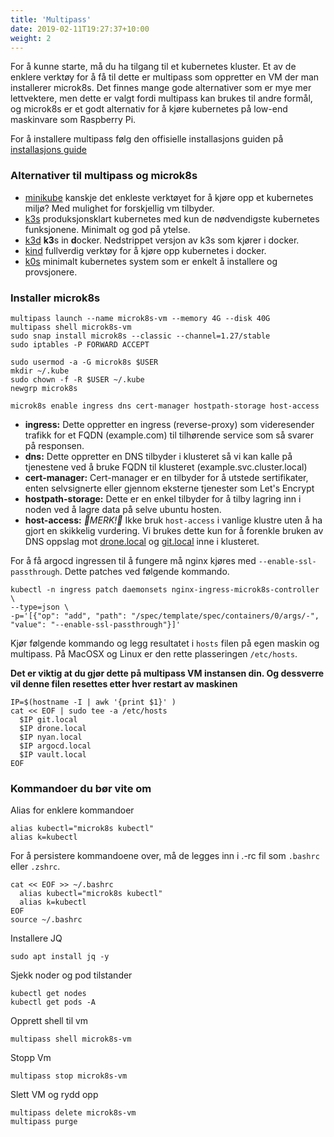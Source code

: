 ```yaml
---
title: 'Multipass'
date: 2019-02-11T19:27:37+10:00
weight: 2
---
```


For å kunne starte, må du ha tilgang til et kubernetes kluster. Et av de enklere verktøy for å få til dette er multipass som oppretter en VM der man installerer microk8s. Det finnes mange gode alternativer som er mye mer lettvektere, men dette er valgt fordi multipass kan brukes til andre formål, og microk8s er et godt alternativ for å kjøre kubernetes på low-end maskinvare som Raspberry Pi.

For å installere multipass følg den offisielle installasjons guiden på [installasjons guide](https://multipass.run/install)

### Alternativer til multipass og microk8s

- [minikube](https://minikube.sigs.k8s.io/docs/) kanskje det enkleste verktøyet for å kjøre opp et kubernetes miljø? Med mulighet for forskjellig vm tilbyder.
- [k3s](https://k3s.io) produksjonsklart kubernetes med kun de nødvendigste kubernetes funksjonene. Minimalt og god på ytelse.
- [k3d](https://k3d.io/v5.4.9/) **k3**s in **d**ocker. Nedstrippet versjon av k3s som kjører i docker.
- [kind](https://kind.sigs.k8s.io) fullverdig verktøy for å kjøre opp kubernetes i docker.
- [k0s](https://k0sproject.io) minimalt kubernetes system som er enkelt å installere og provsjonere.

### Installer microk8s

```shell
multipass launch --name microk8s-vm --memory 4G --disk 40G
multipass shell microk8s-vm
sudo snap install microk8s --classic --channel=1.27/stable
sudo iptables -P FORWARD ACCEPT

sudo usermod -a -G microk8s $USER
mkdir ~/.kube
sudo chown -f -R $USER ~/.kube
newgrp microk8s

microk8s enable ingress dns cert-manager hostpath-storage host-access
```

- **ingress:** Dette oppretter en ingress (reverse-proxy) som videresender trafikk for et FQDN (example.com) til tilhørende service som så svarer på responsen.
- **dns:** Dette oppretter en DNS tilbyder i klusteret så vi kan kalle på tjenestene ved å bruke FQDN til klusteret (example.svc.cluster.local)
- **cert-manager:** Cert-manager er en tilbyder for å utstede sertifikater, enten selvsignerte eller gjennom eksterne tjenester som Let's Encrypt
- **hostpath-storage:** Dette er en enkel tilbyder for å tilby lagring inn i noden ved å lagre data på selve ubuntu hosten.
- **host-access:** _🚨MERK!🚨_ Ikke bruk `host-access` i vanlige klustre uten å ha gjort en skikkelig vurdering. Vi brukes dette kun for å forenkle bruken av DNS oppslag mot [drone.local](https://drone.local) og [git.local](https://git.local) inne i klusteret.

For å få argocd ingressen til å fungere må nginx kjøres med `--enable-ssl-passthrough`. Dette patches ved følgende kommando.

```shell
kubectl -n ingress patch daemonsets nginx-ingress-microk8s-controller \
--type=json \
-p='[{"op": "add", "path": "/spec/template/spec/containers/0/args/-", "value": "--enable-ssl-passthrough"}]'
```

Kjør følgende kommando og legg resultatet i `hosts` filen på egen maskin og multipass. På MacOSX og Linux er den rette plasseringen `/etc/hosts`.

**Det er viktig at du gjør dette på multipass VM instansen din. Og dessverre vil denne filen resettes etter hver restart av maskinen**
```shell
IP=$(hostname -I | awk '{print $1}' )
cat << EOF | sudo tee -a /etc/hosts
  $IP git.local
  $IP drone.local
  $IP nyan.local
  $IP argocd.local
  $IP vault.local
EOF
```

### Kommandoer du bør vite om

Alias for enklere kommandoer
```shell
alias kubectl="microk8s kubectl"
alias k=kubectl
```
For å persistere kommandoene over, må de legges inn i .-rc fil som `.bashrc` eller `.zshrc`.
```shell
cat << EOF >> ~/.bashrc
  alias kubectl="microk8s kubectl"
  alias k=kubectl
EOF
source ~/.bashrc
```

Installere JQ
```shell
sudo apt install jq -y
```

Sjekk noder og pod tilstander
```shell
kubectl get nodes
kubectl get pods -A
```

Opprett shell til vm
```shell
multipass shell microk8s-vm
```

Stopp Vm
```shell
multipass stop microk8s-vm
```

Slett VM og rydd opp
```shell
multipass delete microk8s-vm
multipass purge
```